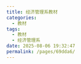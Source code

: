 ```yaml
---
title: 经济管理系教材
categories: 
  - 教材
tags: 
  - 教材
  - 经济管理系
date: 2025-08-06 19:32:47
permalink: /pages/69dda6/
---
```

